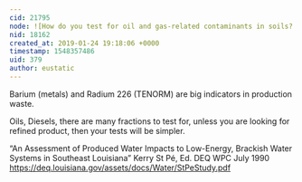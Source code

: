 ```yaml
---
cid: 21795
node: ![How do you test for oil and gas-related contaminants in soils? ](../notes/DanielleS/01-22-2019/how-do-you-test-for-oil-and-gas-related-contaminants-in-soils)
nid: 18162
created_at: 2019-01-24 19:18:06 +0000
timestamp: 1548357486
uid: 379
author: eustatic
---
```


 Barium (metals) and Radium 226 (TENORM) are big indicators in production waste.

Oils, Diesels, there are many fractions to test for, unless you are looking for refined product, then your tests will be simpler.

“An Assessment of Produced Water Impacts to Low-Energy, Brackish Water Systems in Southeast Louisiana”  Kerry St Pé, Ed. DEQ WPC July 1990
https://deq.louisiana.gov/assets/docs/Water/StPeStudy.pdf